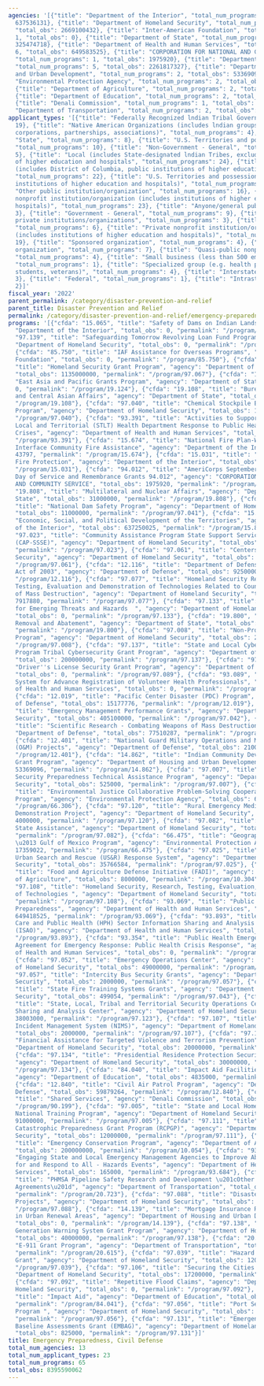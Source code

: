 ```yaml
---
agencies: '[{"title": "Department of the Interior", "total_num_programs": 4, "total_obs":
  637536131}, {"title": "Department of Homeland Security", "total_num_programs": 33,
  "total_obs": 2669100432}, {"title": "Inter-American Foundation", "total_num_programs":
  1, "total_obs": 0}, {"title": "Department of State", "total_num_programs": 4, "total_obs":
  325474718}, {"title": "Department of Health and Human Services", "total_num_programs":
  6, "total_obs": 649583525}, {"title": "CORPORATION FOR NATIONAL AND COMMUNITY SERVICE",
  "total_num_programs": 1, "total_obs": 1975920}, {"title": "Department of Defense",
  "total_num_programs": 5, "total_obs": 2261817327}, {"title": "Department of Housing
  and Urban Development", "total_num_programs": 2, "total_obs": 53369096}, {"title":
  "Environmental Protection Agency", "total_num_programs": 2, "total_obs": 24078026},
  {"title": "Department of Agriculture", "total_num_programs": 2, "total_obs": 208000000},
  {"title": "Department of Education", "total_num_programs": 2, "total_obs": 1557112000},
  {"title": "Denali Commission", "total_num_programs": 1, "total_obs": 0}, {"title":
  "Department of Transportation", "total_num_programs": 2, "total_obs": 7542887}]'
applicant_types: '[{"title": "Federally Recognized lndian Tribal Governments", "total_num_programs":
  19}, {"title": "Native American Organizations (includes lndian groups, cooperatives,
  corporations, partnerships, associations)", "total_num_programs": 4}, {"title":
  "State", "total_num_programs": 8}, {"title": "U.S. Territories and possessions",
  "total_num_programs": 10}, {"title": "Non-Government - General", "total_num_programs":
  5}, {"title": "Local (includes State-designated lndian Tribes, excludes institutions
  of higher education and hospitals", "total_num_programs": 24}, {"title": "State
  (includes District of Columbia, public institutions of higher education and hospitals)",
  "total_num_programs": 22}, {"title": "U.S. Territories and possessions (includes
  institutions of higher education and hospitals)", "total_num_programs": 12}, {"title":
  "Other public institution/organization", "total_num_programs": 16}, {"title": "Public
  nonprofit institution/organization (includes institutions of higher education and
  hospitals)", "total_num_programs": 23}, {"title": "Anyone/general public", "total_num_programs":
  3}, {"title": "Government - General", "total_num_programs": 9}, {"title": "Other
  private institutions/organizations", "total_num_programs": 3}, {"title": "Individual/Family",
  "total_num_programs": 6}, {"title": "Private nonprofit institution/organization
  (includes institutions of higher education and hospitals)", "total_num_programs":
  19}, {"title": "Sponsored organization", "total_num_programs": 4}, {"title": "Profit
  organization", "total_num_programs": 7}, {"title": "Quasi-public nonprofit institution/organization",
  "total_num_programs": 4}, {"title": "Small business (less than 500 employees)",
  "total_num_programs": 1}, {"title": "Specialized group (e.g. health professionals,
  students, veterans)", "total_num_programs": 4}, {"title": "Interstate", "total_num_programs":
  3}, {"title": "Federal", "total_num_programs": 1}, {"title": "Intrastate", "total_num_programs":
  2}]'
fiscal_year: '2022'
parent_permalink: /category/disaster-prevention-and-relief
parent_title: Disaster Prevention and Relief
permalink: /category/disaster-prevention-and-relief/emergency-preparedness--civil-defense
programs: '[{"cfda": "15.065", "title": "Safety of Dams on Indian Lands", "agency":
  "Department of the Interior", "total_obs": 0, "permalink": "/program/15.065"}, {"cfda":
  "97.139", "title": "Safeguarding Tomorrow Revolving Loan Fund Program", "agency":
  "Department of Homeland Security", "total_obs": 0, "permalink": "/program/97.139"},
  {"cfda": "85.750", "title": "IAF Assistance for Overseas Programs", "agency": "Inter-American
  Foundation", "total_obs": 0, "permalink": "/program/85.750"}, {"cfda": "97.067",
  "title": "Homeland Security Grant Program", "agency": "Department of Homeland Security",
  "total_obs": 1135000000, "permalink": "/program/97.067"}, {"cfda": "19.124", "title":
  "East Asia and Pacific Grants Program", "agency": "Department of State", "total_obs":
  0, "permalink": "/program/19.124"}, {"cfda": "19.108", "title": "Bureau of South
  and Central Asian Affairs", "agency": "Department of State", "total_obs": 0, "permalink":
  "/program/19.108"}, {"cfda": "97.040", "title": "Chemical Stockpile Emergency Preparedness
  Program", "agency": "Department of Homeland Security", "total_obs": 15793485, "permalink":
  "/program/97.040"}, {"cfda": "93.391", "title": "Activities to Support State, Tribal,
  Local and Territorial (STLT) Health Department Response to Public Health or Healthcare
  Crises", "agency": "Department of Health and Human Services", "total_obs": 0, "permalink":
  "/program/93.391"}, {"cfda": "15.674", "title": "National Fire Plan-Wildland Urban
  Interface Community Fire Assistance", "agency": "Department of the Interior", "total_obs":
  43797, "permalink": "/program/15.674"}, {"cfda": "15.031", "title": "Indian Community
  Fire Protection", "agency": "Department of the Interior", "total_obs": 242309, "permalink":
  "/program/15.031"}, {"cfda": "94.012", "title": "AmeriCorps September 11th National
  Day of Service and Remembrance Grants 94.012", "agency": "CORPORATION FOR NATIONAL
  AND COMMUNITY SERVICE", "total_obs": 1975920, "permalink": "/program/94.012"}, {"cfda":
  "19.808", "title": "Multilateral and Nuclear Affairs", "agency": "Department of
  State", "total_obs": 31000000, "permalink": "/program/19.808"}, {"cfda": "97.041",
  "title": "National Dam Safety Program", "agency": "Department of Homeland Security",
  "total_obs": 11000000, "permalink": "/program/97.041"}, {"cfda": "15.875", "title":
  "Economic, Social, and Political Development of the Territories", "agency": "Department
  of the Interior", "total_obs": 637250025, "permalink": "/program/15.875"}, {"cfda":
  "97.023", "title": "Community Assistance Program State Support Services Element
  (CAP-SSSE)", "agency": "Department of Homeland Security", "total_obs": 15000000,
  "permalink": "/program/97.023"}, {"cfda": "97.061", "title": "Centers for Homeland
  Security", "agency": "Department of Homeland Security", "total_obs": 36970000, "permalink":
  "/program/97.061"}, {"cfda": "12.116", "title": "Department of Defense Appropriation
  Act of 2003", "agency": "Department of Defense", "total_obs": 9250000, "permalink":
  "/program/12.116"}, {"cfda": "97.077", "title": "Homeland Security Research, Development,
  Testing, Evaluation and Demonstration of Technologies Related to Countering Weapons
  of Mass Destruction", "agency": "Department of Homeland Security", "total_obs":
  7917880, "permalink": "/program/97.077"}, {"cfda": "97.133", "title": "Preparing
  for Emerging Threats and Hazards  ", "agency": "Department of Homeland Security",
  "total_obs": 0, "permalink": "/program/97.133"}, {"cfda": "19.800", "title": "Weapons
  Removal and Abatement", "agency": "Department of State", "total_obs": 294474718,
  "permalink": "/program/19.800"}, {"cfda": "97.008", "title": "Non-Profit Security
  Program", "agency": "Department of Homeland Security", "total_obs": 250000000, "permalink":
  "/program/97.008"}, {"cfda": "97.137", "title": "State and Local Cybersecurity Grant
  Program Tribal Cybersecurity Grant Program", "agency": "Department of Homeland Security",
  "total_obs": 200000000, "permalink": "/program/97.137"}, {"cfda": "97.089", "title":
  "Driver''s License Security Grant Program", "agency": "Department of Homeland Security",
  "total_obs": 0, "permalink": "/program/97.089"}, {"cfda": "93.089", "title": "Emergency
  System for Advance Registration of Volunteer Health Professionals", "agency": "Department
  of Health and Human Services", "total_obs": 0, "permalink": "/program/93.089"},
  {"cfda": "12.019", "title": "Pacific Center Disaster (PDC) Program", "agency": "Department
  of Defense", "total_obs": 15177776, "permalink": "/program/12.019"}, {"cfda": "97.042",
  "title": "Emergency Management Performance Grants", "agency": "Department of Homeland
  Security", "total_obs": 405100000, "permalink": "/program/97.042"}, {"cfda": "12.351",
  "title": "Scientific Research - Combating Weapons of Mass Destruction", "agency":
  "Department of Defense", "total_obs": 77510287, "permalink": "/program/12.351"},
  {"cfda": "12.401", "title": "National Guard Military Operations and Maintenance
  (O&M) Projects", "agency": "Department of Defense", "total_obs": 2100000000, "permalink":
  "/program/12.401"}, {"cfda": "14.862", "title": "Indian Community Development Block
  Grant Program", "agency": "Department of Housing and Urban Development", "total_obs":
  53369096, "permalink": "/program/14.862"}, {"cfda": "97.007", "title": "Homeland
  Security Preparedness Technical Assistance Program", "agency": "Department of Homeland
  Security", "total_obs": 525000, "permalink": "/program/97.007"}, {"cfda": "66.306",
  "title": "Environmental Justice Collaborative Problem-Solving Cooperative Agreement
  Program", "agency": "Environmental Protection Agency", "total_obs": 6719004, "permalink":
  "/program/66.306"}, {"cfda": "97.120", "title": "Rural Emergency Medical Communications
  Demonstration Project", "agency": "Department of Homeland Security", "total_obs":
  4000000, "permalink": "/program/97.120"}, {"cfda": "97.082", "title": "Earthquake
  State Assistance", "agency": "Department of Homeland Security", "total_obs": 3489001,
  "permalink": "/program/97.082"}, {"cfda": "66.475", "title": "Geographic Programs
  \u2013 Gulf of Mexico Program", "agency": "Environmental Protection Agency", "total_obs":
  17359022, "permalink": "/program/66.475"}, {"cfda": "97.025", "title": "National
  Urban Search and Rescue (US&R) Response System", "agency": "Department of Homeland
  Security", "total_obs": 35766584, "permalink": "/program/97.025"}, {"cfda": "10.304",
  "title": "Food and Agriculture Defense Initiative (FADI)", "agency": "Department
  of Agriculture", "total_obs": 8000000, "permalink": "/program/10.304"}, {"cfda":
  "97.108", "title": "Homeland Security, Research, Testing, Evaluation, and Demonstration
  of Technologies ", "agency": "Department of Homeland Security", "total_obs": 1075129,
  "permalink": "/program/97.108"}, {"cfda": "93.069", "title": "Public Health Emergency
  Preparedness", "agency": "Department of Health and Human Services", "total_obs":
  649418525, "permalink": "/program/93.069"}, {"cfda": "93.893", "title": "Health
  Care and Public Health (HPH) Sector Information Sharing and Analysis Organization
  (ISAO)", "agency": "Department of Health and Human Services", "total_obs": 0, "permalink":
  "/program/93.893"}, {"cfda": "93.354", "title": "Public Health Emergency Response:  Cooperative
  Agreement for Emergency Response: Public Health Crisis Response", "agency": "Department
  of Health and Human Services", "total_obs": 0, "permalink": "/program/93.354"},
  {"cfda": "97.052", "title": "Emergency Operations Center", "agency": "Department
  of Homeland Security", "total_obs": 49000000, "permalink": "/program/97.052"}, {"cfda":
  "97.057", "title": "Intercity Bus Security Grants", "agency": "Department of Homeland
  Security", "total_obs": 2000000, "permalink": "/program/97.057"}, {"cfda": "97.043",
  "title": "State Fire Training Systems Grants", "agency": "Department of Homeland
  Security", "total_obs": 499054, "permalink": "/program/97.043"}, {"cfda": "97.123",
  "title": "State, Local, Tribal and Territorial Security Operations Center/Information
  Sharing and Analysis Center", "agency": "Department of Homeland Security", "total_obs":
  38003000, "permalink": "/program/97.123"}, {"cfda": "97.107", "title": "National
  Incident Management System (NIMS)", "agency": "Department of Homeland Security",
  "total_obs": 2000000, "permalink": "/program/97.107"}, {"cfda": "97.132", "title":
  "Financial Assistance for Targeted Violence and Terrorism Prevention", "agency":
  "Department of Homeland Security", "total_obs": 20000000, "permalink": "/program/97.132"},
  {"cfda": "97.134", "title": "Presidential Residence Protection Security Grant",
  "agency": "Department of Homeland Security", "total_obs": 30000000, "permalink":
  "/program/97.134"}, {"cfda": "84.040", "title": "Impact Aid Facilities Maintenance",
  "agency": "Department of Education", "total_obs": 4835000, "permalink": "/program/84.040"},
  {"cfda": "12.840", "title": "Civil Air Patrol Program", "agency": "Department of
  Defense", "total_obs": 59879264, "permalink": "/program/12.840"}, {"cfda": "90.199",
  "title": "Shared Services", "agency": "Denali Commission", "total_obs": 0, "permalink":
  "/program/90.199"}, {"cfda": "97.005", "title": "State and Local Homeland Security
  National Training Program", "agency": "Department of Homeland Security", "total_obs":
  91000000, "permalink": "/program/97.005"}, {"cfda": "97.111", "title": "Regional
  Catastrophic Preparedness Grant Program (RCPGP)", "agency": "Department of Homeland
  Security", "total_obs": 12000000, "permalink": "/program/97.111"}, {"cfda": "10.054",
  "title": "Emergency Conservation Program", "agency": "Department of Agriculture",
  "total_obs": 200000000, "permalink": "/program/10.054"}, {"cfda": "93.684", "title":
  "Engaging State and Local Emergency Management Agencies to Improve Ability to Prepare
  for and Respond to All - Hazards Events", "agency": "Department of Health and Human
  Services", "total_obs": 165000, "permalink": "/program/93.684"}, {"cfda": "20.723",
  "title": "PHMSA Pipeline Safety Research and Development \u201cOther Transaction
  Agreements\u201d", "agency": "Department of Transportation", "total_obs": 7542887,
  "permalink": "/program/20.723"}, {"cfda": "97.088", "title": "Disaster Assistance
  Projects", "agency": "Department of Homeland Security", "total_obs": 24786537, "permalink":
  "/program/97.088"}, {"cfda": "14.139", "title": "Mortgage Insurance Rental Housing
  in Urban Renewal Areas", "agency": "Department of Housing and Urban Development",
  "total_obs": 0, "permalink": "/program/14.139"}, {"cfda": "97.138", "title": "Next
  Generation Warning System Grant Program", "agency": "Department of Homeland Security",
  "total_obs": 40000000, "permalink": "/program/97.138"}, {"cfda": "20.615", "title":
  "E-911 Grant Program", "agency": "Department of Transportation", "total_obs": 0,
  "permalink": "/program/20.615"}, {"cfda": "97.039", "title": "Hazard Mitigation
  Grant", "agency": "Department of Homeland Security", "total_obs": 120149762, "permalink":
  "/program/97.039"}, {"cfda": "97.106", "title": "Securing the Cities Program", "agency":
  "Department of Homeland Security", "total_obs": 17200000, "permalink": "/program/97.106"},
  {"cfda": "97.092", "title": "Repetitive Flood Claims", "agency": "Department of
  Homeland Security", "total_obs": 0, "permalink": "/program/97.092"}, {"cfda": "84.041",
  "title": "Impact Aid", "agency": "Department of Education", "total_obs": 1552277000,
  "permalink": "/program/84.041"}, {"cfda": "97.056", "title": "Port Security Grant
  Program ", "agency": "Department of Homeland Security", "total_obs": 100000000,
  "permalink": "/program/97.056"}, {"cfda": "97.131", "title": "Emergency Management
  Baseline Assessments Grant (EMBAG)", "agency": "Department of Homeland Security",
  "total_obs": 825000, "permalink": "/program/97.131"}]'
title: Emergency Preparedness, Civil Defense
total_num_agencies: 13
total_num_applicant_types: 23
total_num_programs: 65
total_obs: 8395590062
---
```

